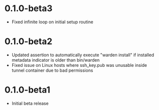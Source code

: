 0.1.0-beta3
===============

* Fixed infinite loop on initial setup routine

0.1.0-beta2
===============

* Updated assertion to automatically execute "warden install" if installed metadata indicator is older than bin/warden
* Fixed issue on Linux hosts where ssh_key.pub was unusable inside tunnel container due to bad permissions

0.1.0-beta1
===============

* Initial beta release
